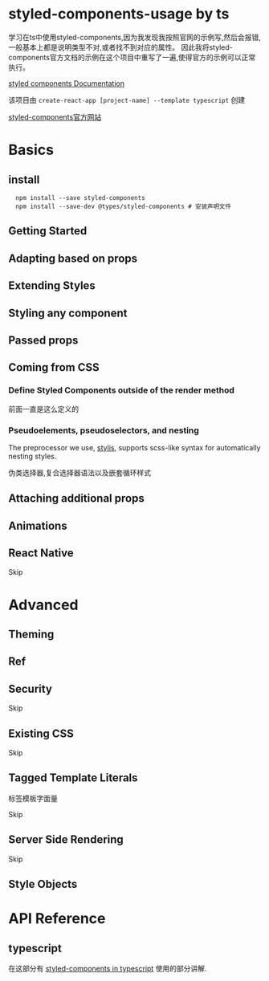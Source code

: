 # styled-components-usage by ts
学习在ts中使用styled-components,因为我发现我按照官网的示例写,然后会报错,一般基本上都是说明类型不对,或者找不到对应的属性。
因此我将styled-components官方文档的示例在这个项目中重写了一遍,使得官方的示例可以正常执行。

[styled components Documentation](https://styled-components.com/docs)

该项目由 `create-react-app [project-name] --template typescript` 创建

[styled-components官方网站](https://styled-components.com/)

# Basics

## install

```shell
  npm install --save styled-components
  npm install --save-dev @types/styled-components # 安装声明文件
 ```

## Getting Started

## Adapting based on props

## Extending Styles

## Styling any component

## Passed props

## Coming from CSS

### Define Styled Components outside of the render method

前面一直是这么定义的

### Pseudoelements, pseudoselectors, and nesting

The preprocessor we use, [stylis](https://github.com/thysultan/stylis), supports scss-like syntax for automatically nesting styles.

伪类选择器,复合选择器语法以及嵌套循环样式

## Attaching additional props

## Animations

## React Native

Skip

# Advanced

## Theming

## Ref

## Security

Skip

## Existing CSS

Skip

## Tagged Template Literals

标签模板字面量

Skip

## Server Side Rendering

Skip

## Style Objects


# API Reference

## typescript

在这部分有 [styled-components in typescript](https://styled-components.com/docs/api#typescript) 使用的部分讲解.
